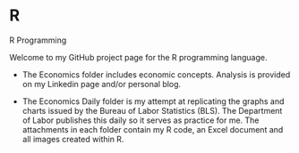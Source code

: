 # R
R Programming

Welcome to my GitHub project page for the R programming language.  

* The Economics folder includes economic concepts. Analysis is provided on my Linkedin page and/or personal blog.   

* The Economics Daily folder is my attempt at replicating the graphs and charts issued by the Bureau of Labor Statistics (BLS). 
The Department of Labor publishes this daily so it serves as practice for me. 
The attachments in each folder contain my R code, an Excel document and all images created within R. 
